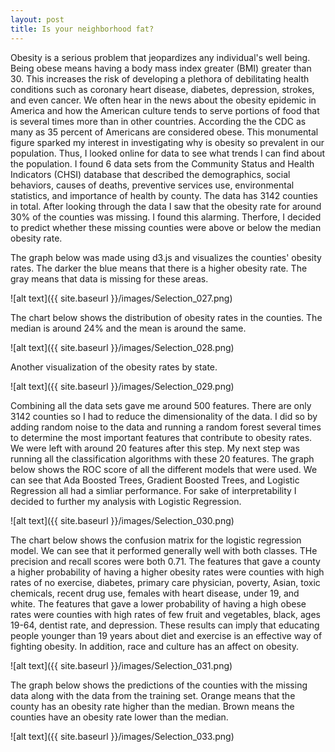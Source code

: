 ```yaml
---
layout: post
title: Is your neighborhood fat?
---
```

Obesity is a serious problem that jeopardizes any individual's well being. Being obese means having a body mass index greater (BMI) greater than 30. This increases the risk of developing a plethora of debilitating health conditions such as coronary heart disease, diabetes, depression, strokes, and even cancer. We often hear in the news about the obesity epidemic in America and how the American culture tends to serve portions of food that is several times more than in other countries. According the the CDC as many as 35 percent of Americans are considered obese. This monumental figure sparked my interest in investigating why is obesity so prevalent in our population. Thus, I looked online for data to see what trends I can find about the population. I found 6 data sets from the Community Status and Health Indicators (CHSI) database that described the demographics, social behaviors, causes of deaths, preventive services use, environmental statistics, and importance of health by county. The data has 3142 counties in total. After looking through the data I saw that the obesity rate for around 30% of the counties was missing. I found this alarming. Therfore, I decided to predict whether these missing counties were above or below the median obesity rate.

The graph below was made using d3.js and visualizes the counties' obesity rates. The darker the blue means that there is a higher obesity rate. The gray means that data is missing for these areas.

![alt text]({{ site.baseurl }}/images/Selection_027.png) 

The chart below shows the distribution of obesity rates in the counties. The median is around 24% and the mean is around the same.

![alt text]({{ site.baseurl }}/images/Selection_028.png)

Another visualization of the obesity rates by state. 

![alt text]({{ site.baseurl }}/images/Selection_029.png)

Combining all the data sets gave me around 500 features. There are only 3142 counties so I had to reduce the dimensionality of the data. I did so by adding random noise to the data and running a random forest several times to determine the most important features that contribute to obesity rates. We were left with around 20 features after this step. My next step was running all the classification algorithms with these 20 features. The graph below shows the ROC score of all the different models that were used. We can see that Ada Boosted Trees, Gradient Boosted Trees, and Logistic Regression all had a simliar performance. For sake of interpretability I decided to further my analysis with Logistic Regression.

![alt text]({{ site.baseurl }}/images/Selection_030.png)

The chart below shows the confusion matrix for the logistic regression model. We can see that it performed generally well with both classes. THe precision and recall scores were both 0.71. The features that gave a county a higher probability of having a higher obesity rates were counties with high rates of no exercise, diabetes, primary care physician, poverty, Asian, toxic chemicals, recent drug use, females with heart disease, under 19, and white. The features that gave a lower probability of having a high obese rates were counties with high rates of few fruit and vegetables, black, ages 19-64, dentist rate, and depression. These results can imply that educating people younger than 19 years about diet and exercise is an effective way of fighting obesity. In addition, race and culture has an affect on obesity. 

![alt text]({{ site.baseurl }}/images/Selection_031.png)

The graph below shows the predictions of the counties with the missing data along with the data from the training set. Orange means that the county has an obesity rate higher than the median. Brown means the counties have an obesity rate lower than the median.

![alt text]({{ site.baseurl }}/images/Selection_033.png)
